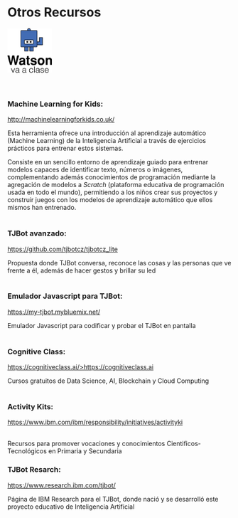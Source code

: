 # Otros Recursos


<img id="img1" src="files/img/tj.png" width="100" height="100"><br> <br><br>

### Machine Learning for Kids: 
<a href="http://machinelearningforkids.co.uk/">http://machinelearningforkids.co.uk/</a>

Esta herramienta ofrece una introducción al aprendizaje automático (Machine Learning) de la Inteligencia Artificial a través de ejercicios prácticos para entrenar estos sistemas. 

Consiste en un sencillo entorno de aprendizaje guiado para entrenar modelos capaces de identificar texto, números o imágenes, complementando además conocimientos de programación mediante la agregación de modelos a *Scratch* (plataforma educativa de programación usada en todo el mundo), permitiendo a los niños crear sus proyectos y construir juegos con los modelos de aprendizaje automático que ellos mismos han entrenado.<br> <br> 



### TJBot avanzado: 
<a href="https://github.com/tjbotcz/tjbotcz_lite">https://github.com/tjbotcz/tjbotcz_lite</a>

Propuesta donde TJBot conversa, reconoce las cosas y las personas que ve frente a él, además de hacer gestos y brillar su led <br> <br> 
 
### Emulador Javascript para TJBot: 
<a href="https://my-tjbot.mybluemix.net">https://my-tjbot.mybluemix.net/ </a>

Emulador Javascript para codificar y probar el TJBot en pantalla <br> <br> 

### Cognitive Class: 
<a href="https://cognitiveclass.ai/">https://cognitiveclass.ai/>https://cognitiveclass.ai</a>

Cursos gratuitos de Data Science, AI, Blockchain y Cloud Computing <br> <br> 

### Activity Kits:
<a href="https://www.ibm.com/ibm/responsibility/initiatives/activityki">https://www.ibm.com/ibm/responsibility/initiatives/activityki</a><br> <br> 

Recursos para promover vocaciones y conocimientos Cientificos-Tecnológicos en Primaria y Secundaria

### TJBot Resarch:
<a href="https://www.research.ibm.com/tjbot/"> https://www.research.ibm.com/tjbot/</a>

Página de IBM Research para el TJBot, donde nació y se desarrolló este proyecto educativo de Inteligencia Artificial <br> <br> 






